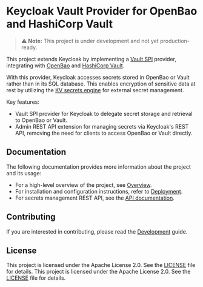 # Keycloak Vault Provider for OpenBao and HashiCorp Vault

> **⚠️ Note:**
> This project is under development and not yet production-ready.

This project extends Keycloak by implementing a [Vault SPI](https://www.keycloak.org/server/vault) provider, integrating with [OpenBao](https://openbao.org/) and [HashiCorp Vault](https://developer.hashicorp.com/vault).

With this provider, Keycloak accesses secrets stored in OpenBao or Vault rather than in its SQL database.
This enables encryption of sensitive data at rest by utilizing the [KV secrets engine](https://openbao.org/docs/secrets/kv/) for external secret management.

Key features:

* Vault SPI provider for Keycloak to delegate secret storage and retrieval to OpenBao or Vault.
* Admin REST API extension for managing secrets via Keycloak's REST API, removing the need for clients to access OpenBao or Vault directly.

## Documentation

The following documentation provides more information about the project and its usage:

- For a high-level overview of the project, see [Overview](docs/overview.md).
- For installation and configuration instructions, refer to [Deployment](docs/deployment.md).
- For secrets management REST API, see the [API documentation](docs/api.md).

## Contributing

If you are interested in contributing, please read the [Development](docs/development.md) guide.

## License

This project is licensed under the Apache License 2.0. See the [LICENSE](LICENSE) file for details.
This project is licensed under the Apache License 2.0. See the [LICENSE](LICENSE) file for details.
